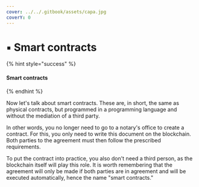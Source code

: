 ```yaml
---
cover: ../../.gitbook/assets/capa.jpg
coverY: 0
---
```


# ▪ Smart contracts

{% hint style="success" %}
#### Smart contracts
{% endhint %}

Now let's talk about smart contracts. These are, in short, the same as physical contracts, but programmed in a programming language and without the mediation of a third party.

In other words, you no longer need to go to a notary's office to create a contract. For this, you only need to write this document on the blockchain. Both parties to the agreement must then follow the prescribed requirements.

To put the contract into practice, you also don't need a third person, as the blockchain itself will play this role. It is worth remembering that the agreement will only be made if both parties are in agreement and will be executed automatically, hence the name "smart contracts."
